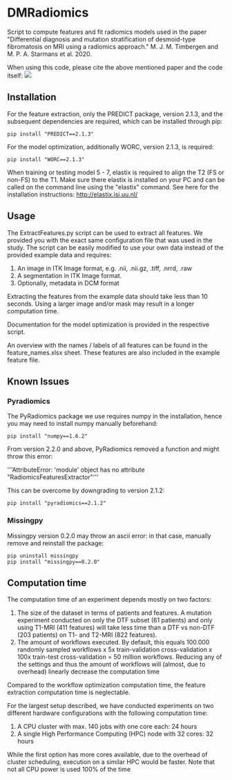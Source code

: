 # DMRadiomics
Script to compute features and fit radiomics models used in the paper "Differential diagnosis and
mutation stratification of desmoid-type fibromatosis on MRI using a radiomics approach."
M. J. M. Timbergen and M. P. A. Starmans et al. 2020.

When using this code, please cite the above mentioned paper and the code itself: [![][DOI]][DOI-lnk]

[DOI]: https://zenodo.org/badge/DOI/10.5281/zenodo.4017190.svg
[DOI-lnk]: http://doi.org/10.5281/zenodo.4017191

## Installation
For the feature extraction, only the PREDICT package, version 2.1.3,
and the subsequent dependencies are required, which can be installed through pip:

    pip install "PREDICT==2.1.3"

For the model optimization, additionally WORC, version 2.1.3, is required:

    pip install "WORC==2.1.3"

When training or testing model 5 - 7, elastix is required to align the T2 (FS or non-FS)
to the T1. Make sure there elastix is installed on your PC and can be called on
the command line using the "elastix" command. See here for the installation
instructions: http://elastix.isi.uu.nl/

## Usage
The ExtractFeatures.py script can be used to extract all features. We provided
you with the exact same configuration file that was used in the study. The
script can be easily modified to use your own data instead of the
provided example data and requires:

1. An image in ITK Image format, e.g. .nii, .nii.gz, .tiff, .nrrd, .raw
2. A segmentation in ITK Image format.
3. Optionally, metadata in DCM format

Extracting the features from the example data should take less than 10 seconds.
Using a larger image and/or mask may result in a longer computation time.

Documentation for the model optimization is provided in the respective script.

An overview with the names / labels of all features can be found in the
feature_names.xlsx sheet. These features are also included in the example
feature file.

## Known Issues

### Pyradiomics
The PyRadiomics package we use requires numpy in the installation, hence
you may need to install numpy manually beforehand:

    pip install "numpy==1.6.2"

From version 2.2.0 and above, PyRadiomics removed a function and might throw
this error:

'''AttributeError: 'module' object has no attribute "RadiomicsFeaturesExtractor"'''

This can be overcome by downgrading to version 2.1.2:

    pip install "pyradiomics==2.1.2"

### Missingpy
Missingpy version 0.2.0 may throw an ascii error: in that case, manually
remove and reinstall the package:

    pip uninstall missingpy
    pip install "missingpy==0.2.0"


## Computation time
The computation time of an experiment depends mostly on two factors:

1. The size of the dataset in terms of patients and features. A mutation experiment conducted
  on only the DTF subset (61 patients) and only using T1-MRI (411 features)
  will take less time than a DTF vs non-DTF (203 patients) on T1- and T2-MRI (822 features).
2. The amount of workflows executed. By default, this equals
  100.000 randomly sampled workflows x 5x train-validation cross-validation x 100x train-test cross-validation
  = 50 million workflows. Reducing any of the settings and thus the amount of workflows will (almost, due to overhead) linearly decrease the computation time

Compared to the workflow optimization computation time, the feature extraction
computation time is neglectable.

For the largest setup described, we have conducted experiments on two different hardware configurations with the following computation time:

1. A CPU cluster with max. 140 jobs with one core each: 24 hours
2. A single High Performance Computing (HPC) node with 32 cores: 32 hours

While the first option has more cores available, due to the overhead of cluster scheduling, execution on a similar HPC would be faster.
Note that not all CPU power is used 100% of the time
